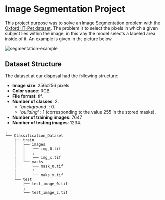 # Image Segmentation Project

This project purpose was to solve an Image Segmentation problem with the [Oxford IIT-Pet dataset](https://www.robots.ox.ac.uk/~vgg/data/pets/). The problem is to select the pixels 
in which a given subject lies within the image, in this way the model selects a labeled area inside of it. An example is given in the picture below.

![segmentation-example](https://www.robots.ox.ac.uk/~vgg/data/pets/pet_annotations.jpg)

## Dataset Structure

The dataset at our disposal had the following structure:

* __Image size__: 256x256 pixels.
* __Color space__: RGB.
* __File format__: tif.
* __Number of classes__: 2.
  * _'background'_ : 0.
  * _'building'_ : 1 (corresponding to the value 255 in the stored masks).
* __Number of training images__: 7647.
* __Number of testing images__: 1234.

```
.
└── Classification_Dataset
    ├── train
    │   ├── images
    |   |   ├── img_0.tif
    |   |   ⋮
    |   |   └── img_x.tif
    │   └── masks
    |       ├── mask_0.tif
    |       ⋮
    |       └── maks_x.tif
    └── test
        ├── test_image_0.tif
        ⋮
        └── test_image_z.tif
```
